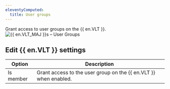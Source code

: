 ```yaml
---
eleventyComputed:
  title: User groups
---
```

Grant access to user groups on the {{ en.VLT }}.  
![{{ en.VLT_MAJ }}s – User Groups](https://webdevolutions.azureedge.net/docs/en/server/ServerOp8069.png)  

## Edit {{ en.VLT }} settings
| Option    | Description                                                      |
|-----------|------------------------------------------------------------------|
| Is member | Grant access to the user group on the {{ en.VLT }} when enabled. |
